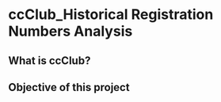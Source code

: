 # ccClub_Historical Registration Numbers Analysis

## What is ccClub?

## Objective of this project 
